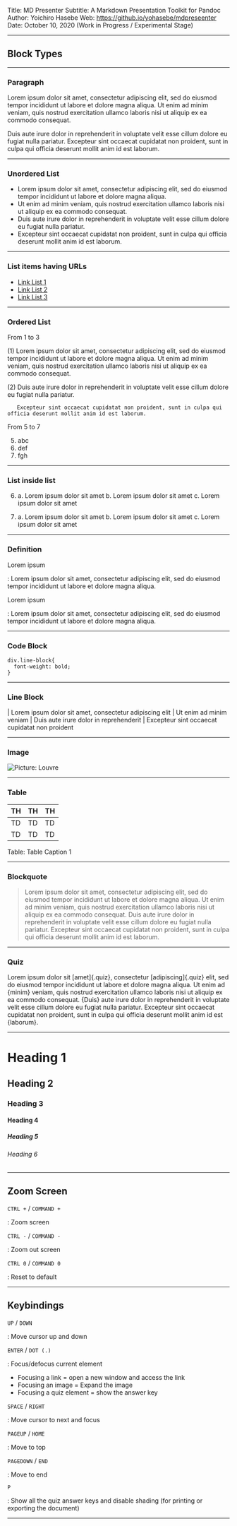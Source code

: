 Title: MD Presenter
Subtitle: A Markdown Presentation Toolkit for Pandoc
Author: Yoichiro Hasebe
Web: https://github.io/yohasebe/mdpreseenter
Date: October 10, 2020 (Work in Progress / Experimental Stage)

----

## Block Types

----

### Paragraph

Lorem ipsum dolor sit amet, consectetur adipiscing elit, sed do eiusmod tempor incididunt ut labore et dolore magna aliqua. Ut enim ad minim veniam, quis nostrud exercitation ullamco laboris nisi ut aliquip ex ea commodo consequat. 

Duis aute irure dolor in reprehenderit in voluptate velit esse cillum dolore eu fugiat nulla pariatur. Excepteur sint occaecat cupidatat non proident, sunt in culpa qui officia deserunt mollit anim id est laborum.

----

### Unordered List

* Lorem ipsum dolor sit amet, consectetur adipiscing elit, sed do eiusmod tempor incididunt ut labore et dolore magna aliqua.
* Ut enim ad minim veniam, quis nostrud exercitation ullamco laboris nisi ut aliquip ex ea commodo consequat.
* Duis aute irure dolor in reprehenderit in voluptate velit esse cillum dolore eu fugiat nulla pariatur.
* Excepteur sint occaecat cupidatat non proident, sunt in culpa qui officia deserunt mollit anim id est laborum.

----

### List items having URLs

* [Link List 1]()
* [Link List 2]()
* [Link List 3]()

----

### Ordered List

From 1 to 3

(1) Lorem ipsum dolor sit amet, consectetur adipiscing elit, sed do eiusmod tempor incididunt ut labore et dolore magna aliqua. Ut enim ad minim veniam, quis nostrud exercitation ullamco laboris nisi ut aliquip ex ea commodo consequat. 

(2)    Duis aute irure dolor in reprehenderit in voluptate velit esse cillum dolore eu fugiat nulla pariatur.

       Excepteur sint occaecat cupidatat non proident, sunt in culpa qui officia deserunt mollit anim id est laborum.

From 5 to 7

5. abc
6. def
7. fgh

----

### List inside list

6. a. Lorem ipsum dolor sit amet
   b. Lorem ipsum dolor sit amet
   c. Lorem ipsum dolor sit amet

7. a. Lorem ipsum dolor sit amet
   b. Lorem ipsum dolor sit amet
   c. Lorem ipsum dolor sit amet

----

### Definition

Lorem ipsum

: Lorem ipsum dolor sit amet, consectetur adipiscing elit, sed do eiusmod tempor incididunt ut labore et dolore magna aliqua.

Lorem ipsum

: Lorem ipsum dolor sit amet, consectetur adipiscing elit, sed do eiusmod tempor incididunt ut labore et dolore magna aliqua.

----

### Code Block

```
div.line-block{
  font-weight: bold;
}
```

----

### Line Block

| Lorem ipsum dolor sit amet, consectetur adipiscing elit
| Ut enim ad minim veniam
| Duis aute irure dolor in reprehenderit
| Excepteur sint occaecat cupidatat non proident

----

### Image

![Picture: Louvre](https://upload.wikimedia.org/wikipedia/commons/thumb/6/66/Louvre_Museum_Wikimedia_Commons.jpg/1200px-Louvre_Museum_Wikimedia_Commons.jpg)

----

### Table



| TH | TH | TH |
|:---|:---|:---|
| TD | TD | TD |
| TD | TD | TD |

Table: Table Caption 1

----

### Blockquote

> Lorem ipsum dolor sit amet, consectetur adipiscing elit, sed do eiusmod tempor incididunt ut labore et dolore magna aliqua. Ut enim ad minim veniam, quis nostrud exercitation ullamco laboris nisi ut aliquip ex ea commodo consequat. Duis aute irure dolor in reprehenderit in voluptate velit esse cillum dolore eu fugiat nulla pariatur. Excepteur sint occaecat cupidatat non proident, sunt in culpa qui officia deserunt mollit anim id est laborum.

----

### Quiz

Lorem ipsum dolor sit [amet]{.quiz}, consectetur [adipiscing]{.quiz} elit, sed do eiusmod tempor incididunt ut labore et dolore magna aliqua. Ut enim ad {minim} veniam, quis nostrud exercitation ullamco laboris nisi ut aliquip ex ea commodo consequat. {Duis} aute irure dolor in reprehenderit in voluptate velit esse cillum dolore eu fugiat nulla pariatur. Excepteur sint occaecat cupidatat non proident, sunt in culpa qui officia deserunt mollit anim id est {laborum}.

----

# Heading 1

## Heading 2

### Heading 3

#### Heading 4

##### Heading 5

###### Heading 6

----

## Zoom Screen

`CTRL +` / `COMMAND +`

: Zoom screen

`CTRL -` / `COMMAND -`

: Zoom out screen

`CTRL 0` / `COMMAND 0`

: Reset to default

----

## Keybindings

`UP` / `DOWN`

: Move cursor up and down

`ENTER` / `DOT (.)`

: Focus/defocus current element 

* Focusing a link = open a new window and access the link
* Focusing an image = Expand the image
* Focusing a quiz element = show the answer key

`SPACE` / `RIGHT`

: Move cursor to next and focus

`PAGEUP` / `HOME`

: Move to top

`PAGEDOWN` / `END`

: Move to end

`P`

: Show all the quiz answer keys and disable shading (for printing or exporting the document)

----
